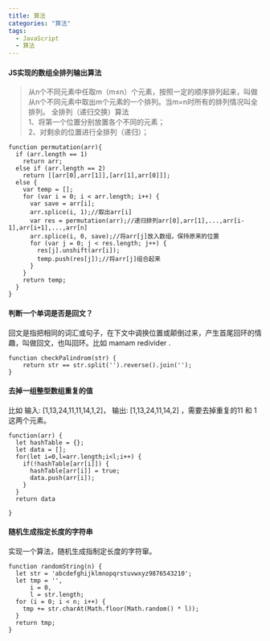 ```yaml
---
title: 算法
categories: "算法"
tags:
  - JavaScript
  - 算法
---
```

#### JS实现的数组全排列输出算法
> 从n个不同元素中任取m（m≤n）个元素，按照一定的顺序排列起来，叫做从n个不同元素中取出m个元素的一个排列。当m=n时所有的排列情况叫全排列。
全排列（递归交换）算法  
1、将第一个位置分别放置各个不同的元素；  
2、对剩余的位置进行全排列（递归）；
```
function permutation(arr){
  if (arr.length == 1)
    return arr;
  else if (arr.length == 2)
    return [[arr[0],arr[1]],[arr[1],arr[0]]];
  else {
    var temp = [];
    for (var i = 0; i < arr.length; i++) {
      var save = arr[i];
      arr.splice(i, 1);//取出arr[i]
      var res = permutation(arr);//递归排列arr[0],arr[1],...,arr[i-1],arr[i+1],...,arr[n]
      arr.splice(i, 0, save);//将arr[j]放入数组，保持原来的位置
      for (var j = 0; j < res.length; j++) {
        res[j].unshift(arr[i]);
        temp.push(res[j]);//将arr[j]组合起来
      }
    }
    return temp;
  }
}
```

#### 判断一个单词是否是回文？
回文是指把相同的词汇或句子，在下文中调换位置或颠倒过来，产生首尾回环的情趣，叫做回文，也叫回环。比如 mamam redivider .
```
function checkPalindrom(str) {  
    return str == str.split('').reverse().join('');
}
```
#### 去掉一组整型数组重复的值
比如 输入: [1,13,24,11,11,14,1,2]，  输出: [1,13,24,11,14,2] ，需要去掉重复的11 和 1 这两个元素。
```
function(arr) {  
  let hashTable = {};
  let data = [];
  for(let i=0,l=arr.length;i<l;i++) {
    if(!hashTable[arr[i]]) {
      hashTable[arr[i]] = true;
      data.push(arr[i]);
    }
  }
  return data

}
```
#### 随机生成指定长度的字符串
实现一个算法，随机生成指制定长度的字符窜。
```
function randomString(n) {  
  let str = 'abcdefghijklmnopqrstuvwxyz9876543210';
  let tmp = '',
      i = 0,
      l = str.length;
  for (i = 0; i < n; i++) {
    tmp += str.charAt(Math.floor(Math.random() * l));
  }
  return tmp;
}
```
